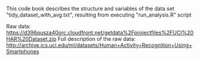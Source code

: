 
This code book describes the structure and variables of the data set "tidy_dataset_with_avg.txt", resulting from executing "run_analysis.R" script

Raw data: https://d396qusza40orc.cloudfront.net/getdata%2Fprojectfiles%2FUCI%20HAR%20Dataset.zip 
Full description of the raw data: http://archive.ics.uci.edu/ml/datasets/Human+Activity+Recognition+Using+Smartphones  





